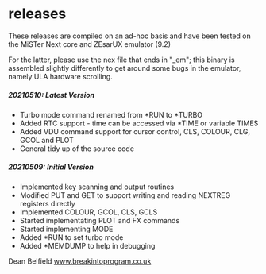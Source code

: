 
# releases

These releases are compiled on an ad-hoc basis and have been tested on the MiSTer Next core and ZEsarUX emulator (9.2)

For the latter, please use the nex file that ends in "_em"; this binary is assembled slightly differently to get around some bugs in the emulator, namely ULA hardware scrolling.

##### 20210510: Latest Version
- Turbo mode command renamed from *RUN to *TURBO
- Added RTC support - time can be accessed via *TIME or variable TIME$
- Added VDU command support for cursor control, CLS, COLOUR, CLG, GCOL and PLOT
- General tidy up of the source code

##### 20210509: Initial Version
- Implemented key scanning and output routines
- Modified PUT and GET to support writing and reading NEXTREG registers directly
- Implemented COLOUR, GCOL, CLS, GCLS
- Started implementating PLOT and FX commands
- Started implementing MODE
- Added *RUN to set turbo mode
- Added *MEMDUMP to help in debugging    

Dean Belfield
www.breakintoprogram.co.uk
